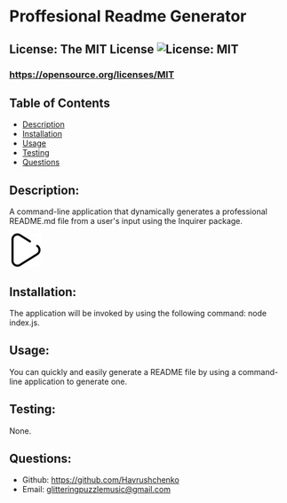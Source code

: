 # Proffesional Readme Generator
  ## License: The MIT License ![License: MIT](https://img.shields.io/badge/License-MIT-yellow.svg)
  ### https://opensource.org/licenses/MIT
  ## Table of Contents
  - [Description](#description)
  - [Installation](#installation)
  - [Usage](#usage)
  - [Testing](#testing)
  - [Questions](#questions)

  ## Description:
  A command-line application that dynamically generates a professional README.md file from a user's input using the Inquirer package.

  [![Watch the video](./assets/img/command-line-walkthrough-btn.svg)](https://www.youtube.com/watch?v=AtfBburhK6Q)
  ## Installation:
  The application will be invoked by using the following command: node index.js. 

  ## Usage:
  You can quickly and easily generate a README file by using a command-line application to generate one.

  ## Testing:
  None.

  ## Questions:
  - Github: https://github.com/Havrushchenko
  - Email: glitteringpuzzlemusic@gmail.com
